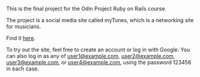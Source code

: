 This is the final project for the Odin Project Ruby on Rails course.

The project is a social media site called myTunes, which is a networking site for musicians.

Find it [here](https://protected-river-06788.herokuapp.com/).

To try out the site, feel free to create an account or log in with Google. You can also log in as any of user1@example.com, user2@example.com, user3@example.com, or user4@example.com, using the password 123456 in each case.
